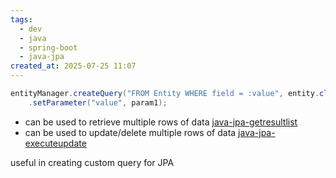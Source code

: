```yaml
---
tags:
  - dev
  - java
  - spring-boot
  - java-jpa
created_at: 2025-07-25 11:07
---
```

```java
entityManager.createQuery("FROM Entity WHERE field = :value", entity.class)
	.setParameter("value", param1);
```
- can be used to retrieve multiple rows of data [java-jpa-getresultlist](java-jpa-getresultlist.md)
- can be used to update/delete multiple rows of data [java-jpa-executeupdate](java-jpa-executeupdate.md)

useful in creating custom query for JPA